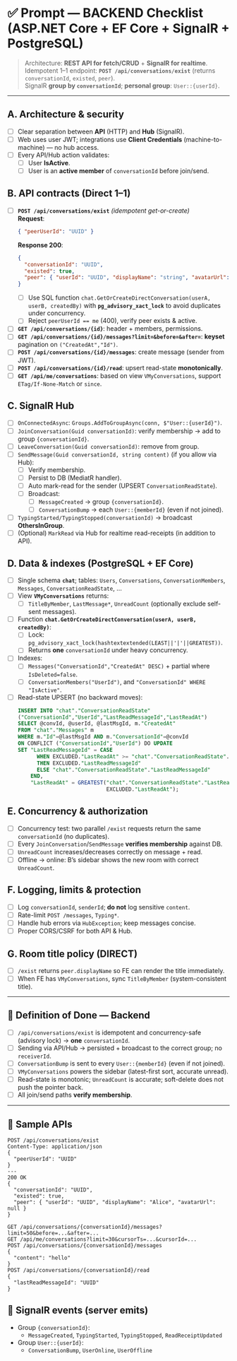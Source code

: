 # ✅ Prompt — BACKEND Checklist (ASP.NET Core + EF Core + SignalR + PostgreSQL)

> Architecture: **REST API for fetch/CRUD** + **SignalR for realtime**.  
> Idempotent 1–1 endpoint: **`POST /api/conversations/exist`** (returns `conversationId`, `existed`, `peer`).  
> SignalR **group by `conversationId`**; **personal group**: `User::{userId}`.

---

## A. Architecture & security
- [ ] Clear separation between **API** (HTTP) and **Hub** (SignalR).
- [ ] Web uses user JWT; integrations use **Client Credentials** (machine-to-machine) — no hub access.
- [ ] Every API/Hub action validates:
  - [ ] User **IsActive**.
  - [ ] User is an **active member** of `conversationId` before join/send.

## B. API contracts (Direct 1–1)
- [ ] **`POST /api/conversations/exist`** *(idempotent get-or-create)*  
  **Request**:
  ```json
  { "peerUserId": "UUID" }
  ```
  **Response 200**:
  ```json
  {
    "conversationId": "UUID",
    "existed": true,
    "peer": { "userId": "UUID", "displayName": "string", "avatarUrl": "string?" }
  }
  ```
  - [ ] Use SQL function `chat.GetOrCreateDirectConversation(userA, userB, createdBy)` with **`pg_advisory_xact_lock`** to avoid duplicates under concurrency.
  - [ ] Reject `peerUserId == me` (400), verify peer exists & active.
- [ ] **`GET /api/conversations/{id}`**: header + members, permissions.
- [ ] **`GET /api/conversations/{id}/messages?limit=&before=&after=`**: **keyset** pagination on `("CreatedAt","Id")`.
- [ ] **`POST /api/conversations/{id}/messages`**: create message (sender from JWT).
- [ ] **`POST /api/conversations/{id}/read`**: upsert read-state **monotonically**.
- [ ] **`GET /api/me/conversations`**: based on view `VMyConversations`, support `ETag/If-None-Match` or `since`.

## C. SignalR Hub
- [ ] `OnConnectedAsync`: `Groups.AddToGroupAsync(conn, $"User::{userId}")`.
- [ ] `JoinConversation(Guid conversationId)`: verify membership → add to group `{conversationId}`.
- [ ] `LeaveConversation(Guid conversationId)`: remove from group.
- [ ] `SendMessage(Guid conversationId, string content)` (if you allow via Hub):
  - [ ] Verify membership.
  - [ ] Persist to DB (MediatR handler).
  - [ ] Auto mark-read for the sender (UPSERT `ConversationReadState`).
  - [ ] Broadcast:
    - [ ] `MessageCreated` → group `{conversationId}`.
    - [ ] `ConversationBump` → each `User::{memberId}` (even if not joined).
- [ ] `TypingStarted/TypingStopped(conversationId)` → broadcast **OthersInGroup**.
- [ ] (Optional) `MarkRead` via Hub for realtime read-receipts (in addition to API).

## D. Data & indexes (PostgreSQL + EF Core)
- [ ] Single schema **`chat`**; tables: `Users`, `Conversations`, `ConversationMembers`, `Messages`, `ConversationReadState`, …
- [ ] View **`VMyConversations`** returns:
  - [ ] `TitleByMember`, `LastMessage*`, `UnreadCount` (optionally exclude self-sent messages).
- [ ] Function **`chat.GetOrCreateDirectConversation(userA, userB, createdBy)`**:
  - [ ] Lock: `pg_advisory_xact_lock(hashtextextended(LEAST||'|'||GREATEST))`.
  - [ ] Returns **one** `conversationId` under heavy concurrency.
- [ ] Indexes:
  - [ ] `Messages("ConversationId","CreatedAt" DESC)` + partial where `IsDeleted=false`.
  - [ ] `ConversationMembers("UserId")`, and `"ConversationId" WHERE "IsActive"`.
- [ ] Read-state UPSERT (no backward moves):
  ```sql
  INSERT INTO "chat"."ConversationReadState"
  ("ConversationId","UserId","LastReadMessageId","LastReadAt")
  SELECT @convId, @userId, @lastMsgId, m."CreatedAt"
  FROM "chat"."Messages" m
  WHERE m."Id"=@lastMsgId AND m."ConversationId"=@convId
  ON CONFLICT ("ConversationId","UserId") DO UPDATE
  SET "LastReadMessageId" = CASE
        WHEN EXCLUDED."LastReadAt" >= "chat"."ConversationReadState"."LastReadAt"
        THEN EXCLUDED."LastReadMessageId"
        ELSE "chat"."ConversationReadState"."LastReadMessageId"
      END,
      "LastReadAt" = GREATEST("chat"."ConversationReadState"."LastReadAt",
                              EXCLUDED."LastReadAt");
  ```

## E. Concurrency & authorization
- [ ] Concurrency test: two parallel `/exist` requests return the same `conversationId` (no duplicates).
- [ ] Every `JoinConversation`/`SendMessage` **verifies membership** against DB.
- [ ] `UnreadCount` increases/decreases correctly on message + read.
- [ ] Offline → online: B’s sidebar shows the new room with correct `UnreadCount`.

## F. Logging, limits & protection
- [ ] Log `conversationId`, `senderId`; **do not** log sensitive `content`.
- [ ] Rate-limit `POST /messages`, `Typing*`.
- [ ] Handle hub errors via `HubException`; keep messages concise.
- [ ] Proper CORS/CSRF for both API & Hub.

## G. Room title policy (DIRECT)
- [ ] `/exist` returns `peer.displayName` so FE can render the title immediately.
- [ ] When FE has `VMyConversations`, sync `TitleByMember` (system-consistent title).

---

## 🔎 Definition of Done — Backend
- [ ] `/api/conversations/exist` is idempotent and concurrency-safe (advisory lock) → **one** `conversationId`.
- [ ] Sending via API/Hub → persisted + broadcast to the correct group; no `receiverId`.
- [ ] `ConversationBump` is sent to every `User::{memberId}` (even if not joined).
- [ ] `VMyConversations` powers the sidebar (latest-first sort, accurate unread).
- [ ] Read-state is monotonic; `UnreadCount` is accurate; soft-delete does not push the pointer back.
- [ ] All join/send paths **verify membership**.

---

## 📑 Sample APIs

```http
POST /api/conversations/exist
Content-Type: application/json
{
  "peerUserId": "UUID"
}
---
200 OK
{
  "conversationId": "UUID",
  "existed": true,
  "peer": { "userId": "UUID", "displayName": "Alice", "avatarUrl": null }
}
```

```http
GET /api/conversations/{conversationId}/messages?limit=50&before=...&after=...
GET /api/me/conversations?limit=30&cursorTs=...&cursorId=...
POST /api/conversations/{conversationId}/messages
{
  "content": "hello"
}
POST /api/conversations/{conversationId}/read
{
  "lastReadMessageId": "UUID"
}
```

## 📡 SignalR events (server emits)
- Group `{conversationId}`:
  - `MessageCreated`, `TypingStarted`, `TypingStopped`, `ReadReceiptUpdated`
- Group `User::{userId}`:
  - `ConversationBump`, `UserOnline`, `UserOffline`
